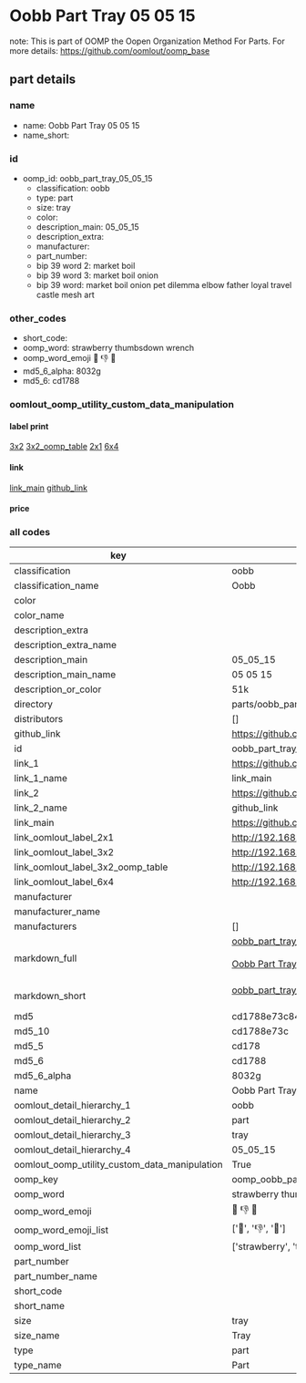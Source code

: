 # Oobb Part Tray 05 05 15  

note: This is part of OOMP the Oopen Organization Method For Parts. For more details: https://github.com/oomlout/oomp_base

##  part details





### name
* name: Oobb Part Tray 05 05 15
* name_short: 
### id
* oomp_id: oobb_part_tray_05_05_15
  * classification: oobb
  * type: part
  * size: tray
  * color: 
  * description_main: 05_05_15
  * description_extra: 
  * manufacturer: 
  * part_number: 
  * bip 39 word 2: market boil
  * bip 39 word 3: market boil onion
  * bip 39 word: market boil onion pet dilemma elbow father loyal travel castle mesh art

### other_codes
* short_code: 
* oomp_word: strawberry thumbsdown wrench
* oomp_word_emoji :strawberry: :thumbsdown: :wrench:
* md5_6_alpha: 8032g
* md5_6: cd1788






### oomlout_oomp_utility_custom_data_manipulation
#### label print
[3x2](http://192.168.1.245:1112/?label=oomp%208032g)
[3x2_oomp_table](http://192.168.1.107:1112/?label=oomp%208032g)
[2x1](http://192.168.1.242:1112/?label=oomp%208032g)
[6x4](http://192.168.1.55:1112/?label=oomp%208032g)    

#### link

[link_main](https://github.com/oomlout/oomlout_oomp_current_version_messy/tree/main/parts/oobb_part_tray_05_05_15) [github_link](https://github.com/oomlout/oomlout_oomp_part_src/tree/main/parts/oobb_part_tray_05_05_15)                             

#### price







### all codes 
| key | value |  
| --- | --- |  
| classification | oobb |  
| classification_name | Oobb |  
| color |  |  
| color_name |  |  
| description_extra |  |  
| description_extra_name |  |  
| description_main | 05_05_15 |  
| description_main_name | 05 05 15 |  
| description_or_color | 51k |  
| directory | parts/oobb_part_tray_05_05_15 |  
| distributors | [] |  
| github_link | https://github.com/oomlout/oomlout_oomp_part_src/tree/main/parts/oobb_part_tray_05_05_15 |  
| id | oobb_part_tray_05_05_15 |  
| link_1 | https://github.com/oomlout/oomlout_oomp_current_version_messy/tree/main/parts/oobb_part_tray_05_05_15 |  
| link_1_name | link_main |  
| link_2 | https://github.com/oomlout/oomlout_oomp_part_src/tree/main/parts/oobb_part_tray_05_05_15 |  
| link_2_name | github_link |  
| link_main | https://github.com/oomlout/oomlout_oomp_current_version_messy/tree/main/parts/oobb_part_tray_05_05_15 |  
| link_oomlout_label_2x1 | http://192.168.1.242:1112/?label=oomp%208032g |  
| link_oomlout_label_3x2 | http://192.168.1.245:1112/?label=oomp%208032g |  
| link_oomlout_label_3x2_oomp_table | http://192.168.1.107:1112/?label=oomp%208032g |  
| link_oomlout_label_6x4 | http://192.168.1.55:1112/?label=oomp%208032g |  
| manufacturer |  |  
| manufacturer_name |  |  
| manufacturers | [] |  
| markdown_full | [oobb_part_tray_05_05_15](https://github.com/oomlout/oomlout_oomp_current_version_messy/tree/main/parts/oobb_part_tray_05_05_15)<br>[](https://github.com/oomlout/oomlout_oomp_current_version_messy/tree/main/parts/oobb_part_tray_05_05_15)<br>[Oobb Part Tray 05 05 15](https://github.com/oomlout/oomlout_oomp_current_version_messy/tree/main/parts/oobb_part_tray_05_05_15)<br><br> |  
| markdown_short | [oobb_part_tray_05_05_15](https://github.com/oomlout/oomlout_oomp_current_version_messy/tree/main/parts/oobb_part_tray_05_05_15)<br><br> |  
| md5 | cd1788e73c848a751c9f1a3735864441 |  
| md5_10 | cd1788e73c |  
| md5_5 | cd178 |  
| md5_6 | cd1788 |  
| md5_6_alpha | 8032g |  
| name | Oobb Part Tray 05 05 15 |  
| oomlout_detail_hierarchy_1 | oobb |  
| oomlout_detail_hierarchy_2 | part |  
| oomlout_detail_hierarchy_3 | tray |  
| oomlout_detail_hierarchy_4 | 05_05_15 |  
| oomlout_oomp_utility_custom_data_manipulation | True |  
| oomp_key | oomp_oobb_part_tray_05_05_15 |  
| oomp_word | strawberry thumbsdown wrench |  
| oomp_word_emoji | :strawberry: :thumbsdown: :wrench: |  
| oomp_word_emoji_list | [':strawberry:', ':thumbsdown:', ':wrench:'] |  
| oomp_word_list | ['strawberry', 'thumbsdown', 'wrench'] |  
| part_number |  |  
| part_number_name |  |  
| short_code |  |  
| short_name |  |  
| size | tray |  
| size_name | Tray |  
| type | part |  
| type_name | Part |  
